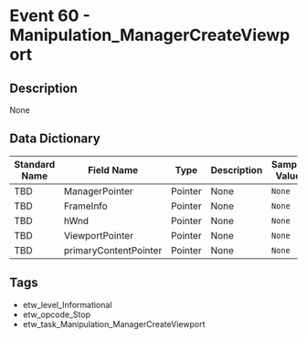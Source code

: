 # Event 60 - Manipulation_ManagerCreateViewport

## Description
None

## Data Dictionary
|Standard Name|Field Name|Type|Description|Sample Value|
|---|---|---|---|---|
|TBD|ManagerPointer|Pointer|None|`None`|
|TBD|FrameInfo|Pointer|None|`None`|
|TBD|hWnd|Pointer|None|`None`|
|TBD|ViewportPointer|Pointer|None|`None`|
|TBD|primaryContentPointer|Pointer|None|`None`|

## Tags
* etw_level_Informational
* etw_opcode_Stop
* etw_task_Manipulation_ManagerCreateViewport
